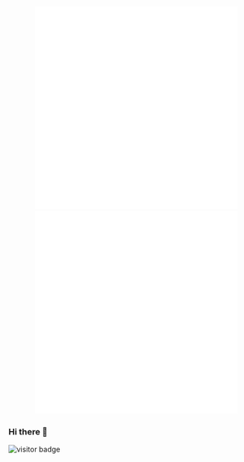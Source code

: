 
<div align="center">
    <img src="https://raw.githubusercontent.com/brandonswansfeger/brandonswansfeger/9a45f88d3260af34c3900f5e03b04d6631b9a09b/banner_twocolors.svg?token=AU7TZPBMU6EZBYHBKCVLKSDBXEF2M" width="400" height="400" alt="css-in-readme">
</div>


<div align="center">
    <img src="https://raw.githubusercontent.com/brandonswansfeger/brandonswansfeger/9a45f88d3260af34c3900f5e03b04d6631b9a09b/banner_twocolors.svg?token=AU7TZPBMU6EZBYHBKCVLKSDBXEF2M" width="400" height="400" alt="css-in-readme">
</div>


### Hi there 👋
![visitor badge](https://visitor-badge.glitch.me/badge?page_id=brandonswansfeger.visitor-badge)
<!--
**brandonswansfeger/brandonswansfeger** is a ✨ _special_ ✨ repository because its `README.md` (this file) appears on your GitHub profile.
![visitors](https://visitor-badge.glitch.me/badge?page_id=brandonswansfeger.brandonswansfeger)
Here are some ideas to get you started:

- 🔭 I’m currently working on ...
- 🌱 I’m currently learning ...
- 👯 I’m looking to collaborate on ...
- 🤔 I’m looking for help with ...
- 💬 Ask me about ...
- 📫 How to reach me: ...
- 😄 Pronouns: ...
- ⚡ Fun fact: ...
-->
